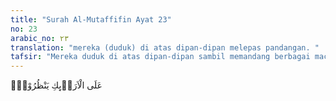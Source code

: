 ```yaml
---
title: "Surah Al-Mutaffifin Ayat 23"
no: 23
arabic_no: ٢٣
translation: "mereka (duduk) di atas dipan-dipan melepas pandangan. "
tafsir: "Mereka duduk di atas dipan-dipan sambil memandang berbagai macam kenikmatan surga seperti bidadari, anak-anak mereka yang mati sebelum balig yang disediakan dalam surga untuk berkhidmat kepada orang tuanya, aneka macam makanan dan minuman, dan sebagainya."
---
```

عَلَى الْاَرَاۤىِٕكِ يَنْظُرُوْنَۙ